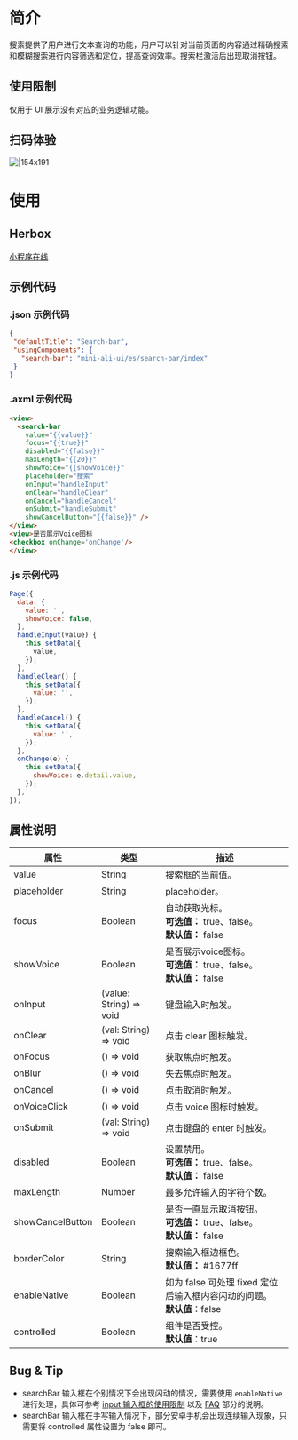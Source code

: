 
# 简介
搜索提供了用户进行文本查询的功能，用户可以针对当前页面的内容通过精确搜索和模糊搜索进行内容筛选和定位，提高查询效率。搜索栏激活后出现取消按钮。

## 使用限制
仅用于 UI 展示没有对应的业务逻辑功能。

## 扫码体验

![|154x191](https://mdn.alipayobjects.com/afts/img/A*cFR6T6YDzqIAAAAAAAAAAABkAa8wAA/original?bz=openpt_doc&t=ygcRtsAdl4OZ4KWbaCFW8QAAAABkMK8AAAAA#align=left&display=inline&height=191&margin=%5Bobject%20Object%5D&originHeight=191&originWidth=154&status=done&style=none&width=154)

# 使用

## Herbox
[小程序在线](https://herbox-embed.alipay.com/s/doc-aliui-search-bar?theme=light&previewZoom=75&chInfo=openhome-doc) 

## 示例代码

### .json 示例代码
```json
{
 "defaultTitle": "Search-bar",
 "usingComponents": {
   "search-bar": "mini-ali-ui/es/search-bar/index"
 }
}
```

### .axml 示例代码
```html
<view>
  <search-bar
    value="{{value}}"
    focus="{{true}}"
    disabled="{{false}}"
    maxLength="{{20}}"
    showVoice="{{showVoice}}"
    placeholder="搜索"
    onInput="handleInput"
    onClear="handleClear"
    onCancel="handleCancel"
    onSubmit="handleSubmit"
    showCancelButton="{{false}}" />
</view>
<view>是否展示Voice图标
<checkbox onChange='onChange'/>
</view>
```

### .js 示例代码
```javascript
Page({
  data: {
    value: '',
    showVoice: false,
  },
  handleInput(value) {
    this.setData({
      value,
    });
  },
  handleClear() {
    this.setData({
      value: '',
    });
  },
  handleCancel() {
    this.setData({
      value: '',
    });
  },
  onChange(e) {
    this.setData({
      showVoice: e.detail.value,
    });
  },
});
```

## 属性说明
| **属性** | **类型** | **描述** |
| --- | --- | --- |
| value | String | 搜索框的当前值。 |
| placeholder | String | placeholder。 |
| focus | Boolean | 自动获取光标。<br />**可选值：** true、false。<br />**默认值：** false |
| showVoice | Boolean | 是否展示voice图标。<br />**可选值：** true、false。<br />**默认值：** false |
| onInput | (value: String) => void | 键盘输入时触发。 |
| onClear | (val: String) => void | 点击 clear 图标触发。 |
| onFocus | () => void | 获取焦点时触发。 |
| onBlur | () => void | 失去焦点时触发。 |
| onCancel | () => void | 点击取消时触发。 |
| onVoiceClick | () => void | 点击 voice 图标时触发。 |
| onSubmit | (val: String) => void | 点击键盘的 enter 时触发。 |
| disabled | Boolean | 设置禁用。<br />**可选值：** true、false。<br />**默认值：** false |
| maxLength | Number | 最多允许输入的字符个数。 |
| showCancelButton | Boolean | 是否一直显示取消按钮。<br />**可选值：** true、false。<br />**默认值：** false |
| borderColor | String | 搜索输入框边框色。<br />**默认值：** #1677ff |
| enableNative | Boolean | 如为 false 可处理 fixed 定位后输入框内容闪动的问题。<br />**默认值**：false |
| controlled | Boolean | 组件是否受控。<br />**默认值**：true |


## Bug & Tip

- searchBar 输入框在个别情况下会出现闪动的情况，需要使用 `enableNative` 进行处理，具体可参考 [input 输入框的使用限制](https://opendocs.alipay.com/mini/component/input#%E4%BD%BF%E7%94%A8%E9%99%90%E5%88%B6) 以及 [FAQ](https://opendocs.alipay.com/mini/component/input#FAQ) 部分的说明。<br />
- searchBar 输入框在手写输入情况下，部分安卓手机会出现连续输入现象，只需要将 controlled 属性设置为 false 即可。<br />
